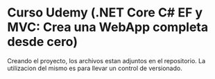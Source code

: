 # Curso Udemy (.NET Core C# EF y MVC: Crea una WebApp completa desde cero)

Creando el proyecto, los archivos estan adjuntos en el repositorio. 
La utilizacion del mismo es para llevar un control de versionado.
